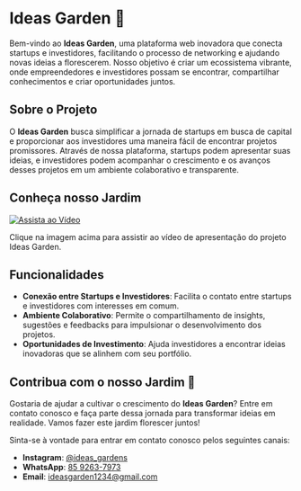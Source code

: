 # Ideas Garden 🌱

Bem-vindo ao **Ideas Garden**, uma plataforma web inovadora que conecta startups e investidores, facilitando o processo de networking e ajudando novas ideias a florescerem. Nosso objetivo é criar um ecossistema vibrante, onde empreendedores e investidores possam se encontrar, compartilhar conhecimentos e criar oportunidades juntos.

## Sobre o Projeto

O **Ideas Garden** busca simplificar a jornada de startups em busca de capital e proporcionar aos investidores uma maneira fácil de encontrar projetos promissores. Através de nossa plataforma, startups podem apresentar suas ideias, e investidores podem acompanhar o crescimento e os avanços desses projetos em um ambiente colaborativo e transparente.

## Conheça nosso Jardim

[![Assista ao Vídeo](https://img.youtube.com/vi/pKHvx0lTg7I/0.jpg)](https://www.youtube.com/watch?v=pKHvx0lTg7I)

Clique na imagem acima para assistir ao vídeo de apresentação do projeto Ideas Garden.

## Funcionalidades

- **Conexão entre Startups e Investidores**: Facilita o contato entre startups e investidores com interesses em comum.
- **Ambiente Colaborativo**: Permite o compartilhamento de insights, sugestões e feedbacks para impulsionar o desenvolvimento dos projetos.
- **Oportunidades de Investimento**: Ajuda investidores a encontrar ideias inovadoras que se alinhem com seu portfólio.

## Contribua com o nosso Jardim 🌻

Gostaria de ajudar a cultivar o crescimento do **Ideas Garden**? Entre em contato conosco e faça parte dessa jornada para transformar ideias em realidade. Vamos fazer este jardim florescer juntos!

Sinta-se à vontade para entrar em contato conosco pelos seguintes canais:

- **Instagram**: [@ideas_gardens](https://www.instagram.com/ideas_gardens/)
- **WhatsApp**: [85 9263-7973](https://wa.me/558592637973)
- **Email**: [ideasgarden1234@gmail.com](mailto:ideasgarden1234@gmail.com)


